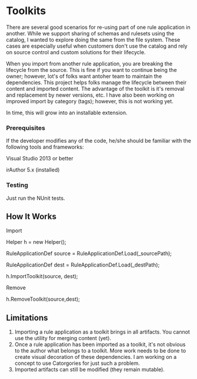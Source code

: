 # Toolkits

There are several good scenarios for re-using part of one rule application in another.  While we support sharing of schemas and rulesets using the catalog, I wanted to explore doing the same from the file system.  These cases are especially useful when customers don't use the catalog and rely on source control and custom solutions for their lifecycle.

When you import from another rule application, you are breaking the lifecycle from the source.  This is fine if you want to continue being the owner; however, lot's of folks want antoher team to maintain the dependencies.  This project helps folks manage the lifecycle between their content and imported content.  The advantage of the toolkit is it's removal and replacement by newer versions, etc. I have also been working on improved import by category (tags); however, this is not working yet.  

In time, this will grow into an installable extension.  
  


### Prerequisites

If the developer modifies any of the code, he/she should be familiar with the following tools and frameworks:

Visual Studio 2013 or better

irAuthor 5.x (installed)




### Testing

Just run the NUnit tests. 



## How It Works



Import

Helper h = new Helper();

RuleApplicationDef source = RuleApplicationDef.Load(_sourcePath);

RuleApplicationDef dest = RuleApplicationDef.Load(_destPath);

h.ImportToolkit(source, dest);

 

Remove

h.RemoveToolkit(source,dest);



## Limitations

1) Importing a rule application as a toolkit brings in all artifacts.  You cannot use the utility for merging content (yet).
2) Once a rule application has been imported as a toolkit, it's not obvious to the author what belongs to a toolkit.  More work needs to be done to create visual decoration of these dependencies.  I am working on a concept to use Catorgories for just such a problem.
3) Imported artifacts can still be modified (they remain mutable).  








